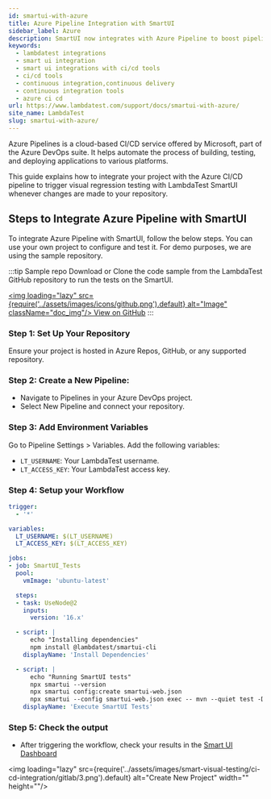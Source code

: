 ```yaml
---
id: smartui-with-azure
title: Azure Pipeline Integration with SmartUI
sidebar_label: Azure
description: SmartUI now integrates with Azure Pipeline to boost pipeline delivery. Perform automated cross browser testing with SmartUI to seamlessly providing 10000+ real browsers running through machines.
keywords:
  - lambdatest integrations
  - smart ui integration
  - smart ui integrations with ci/cd tools
  - ci/cd tools
  - continuous integration,continuous delivery
  - continuous integration tools
  - azure ci cd
url: https://www.lambdatest.com/support/docs/smartui-with-azure/
site_name: LambdaTest
slug: smartui-with-azure/
---
```


<script type="application/ld+json"
      dangerouslySetInnerHTML={{ __html: JSON.stringify({
       "@context": "https://schema.org",
        "@type": "BreadcrumbList",
        "itemListElement": [{
          "@type": "ListItem",
          "position": 1,
          "name": "LambdaTest",
          "item": "https://www.lambdatest.com"
        },{
          "@type": "ListItem",
          "position": 2,
          "name": "Support",
          "item": "https://www.lambdatest.com/support/docs/"
        },{
          "@type": "ListItem",
          "position": 3,
          "name": "Azure Integration",
          "item": "https://www.lambdatest.com/support/docs/smartui-with-azure/"
        }]
      })
    }}
></script>
Azure Pipelines is a cloud-based CI/CD service offered by Microsoft, part of the Azure DevOps suite. It helps automate the process of building, testing, and deploying applications to various platforms.

This guide explains how to integrate your project with the Azure CI/CD pipeline to trigger visual regression testing with LambdaTest SmartUI whenever changes are made to your repository.

## Steps to Integrate Azure Pipeline with SmartUI
To integrate Azure Pipeline with SmartUI, follow the below steps. You can use your own project to configure and test it. For demo purposes, we are using the sample repository.

:::tip Sample repo
Download or Clone the code sample from the LambdaTest GitHub repository to run the tests on the SmartUI.

<a href="https://github.com/amanchopra1905/smartui-ci-cd-integrations" target="_blank" className="github__anchor"><img loading="lazy" src={require('../assets/images/icons/github.png').default} alt="Image" className="doc_img"/> View on GitHub</a>
:::


### Step 1: Set Up Your Repository
Ensure your project is hosted in Azure Repos, GitHub, or any supported repository.

### Step 2: Create a New Pipeline:

- Navigate to Pipelines in your Azure DevOps project.
- Select New Pipeline and connect your repository.

### Step 3: Add Environment Variables

Go to Pipeline Settings > Variables. Add the following variables:
- `LT_USERNAME`: Your LambdaTest username.
- `LT_ACCESS_KEY`: Your LambdaTest access key.

### Step 4: Setup your Workflow
```yaml title="azure-pipelines.yml"
trigger:
  - '*'

variables:
  LT_USERNAME: $(LT_USERNAME)
  LT_ACCESS_KEY: $(LT_ACCESS_KEY)

jobs:
- job: SmartUI_Tests
  pool:
    vmImage: 'ubuntu-latest'

  steps:
  - task: UseNode@2
    inputs:
      version: '16.x'

  - script: |
      echo "Installing dependencies"
      npm install @lambdatest/smartui-cli
    displayName: 'Install Dependencies'

  - script: |
      echo "Running SmartUI tests"
      npx smartui --version
      npx smartui config:create smartui-web.json
      npx smartui --config smartui-web.json exec -- mvn --quiet test -D suite=sdk-cloud.xml
    displayName: 'Execute SmartUI Tests'
```

### Step 5: Check the output

- After triggering the workflow, check your results in the [Smart UI Dashboard](https://smartui.lambdatest.com/projects)

<img loading="lazy" src={require('../assets/images/smart-visual-testing/ci-cd-integration/gitlab/3.png').default} alt="Create New Project" width="" height=""/>